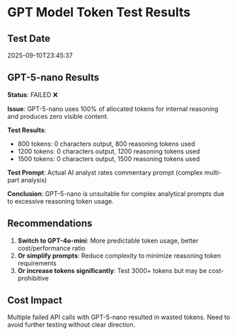 # GPT Model Token Test Results

## Test Date
2025-09-10T23:45:37

## GPT-5-nano Results
**Status**: FAILED ❌

**Issue**: GPT-5-nano uses 100% of allocated tokens for internal reasoning and produces zero visible content.

**Test Results**:
- 800 tokens: 0 characters output, 800 reasoning tokens used
- 1200 tokens: 0 characters output, 1200 reasoning tokens used  
- 1500 tokens: 0 characters output, 1500 reasoning tokens used

**Test Prompt**: Actual AI analyst rates commentary prompt (complex multi-part analysis)

**Conclusion**: GPT-5-nano is unsuitable for complex analytical prompts due to excessive reasoning token usage.

## Recommendations

1. **Switch to GPT-4o-mini**: More predictable token usage, better cost/performance ratio
2. **Or simplify prompts**: Reduce complexity to minimize reasoning token requirements
3. **Or increase tokens significantly**: Test 3000+ tokens but may be cost-prohibitive

## Cost Impact
Multiple failed API calls with GPT-5-nano resulted in wasted tokens. Need to avoid further testing without clear direction.